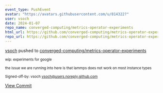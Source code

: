 ```yaml
---
event_type: PushEvent
avatar: "https://avatars.githubusercontent.com/u/814322?"
user: vsoch
date: 2024-01-07
repo_name: converged-computing/metrics-operator-experiments
html_url: https://github.com/converged-computing/metrics-operator-experiments/commit/a37e8a1dd93998a5fedf26e4f06d84054a5dae95
repo_url: https://github.com/converged-computing/metrics-operator-experiments
---
```


<a href='https://github.com/vsoch' target='_blank'>vsoch</a> pushed to <a href='https://github.com/converged-computing/metrics-operator-experiments' target='_blank'>converged-computing/metrics-operator-experiments</a>

<small>wip: experiments for google

the issue we are running into here is that lammps does not work
on most instance types

Signed-off-by: vsoch <vsoch@users.noreply.github.com></small>

<a href='https://github.com/converged-computing/metrics-operator-experiments/commit/a37e8a1dd93998a5fedf26e4f06d84054a5dae95' target='_blank'>View Commit</a>